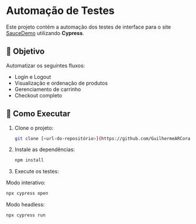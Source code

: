 # Automação de Testes 

Este projeto contém a automação dos testes de interface para o site [SauceDemo](https://www.saucedemo.com/v1/) utilizando **Cypress**.

## 📌 Objetivo

Automatizar os seguintes fluxos:

- Login e Logout
- Visualização e ordenação de produtos
- Gerenciamento de carrinho
- Checkout completo

## 🚀 Como Executar

1. Clone o projeto:
   ```bash
   git clone [<url-do-repositório>](https://github.com/GuilhermeARCora/praticando-cypress.git)

2. Instale as dependências:
   ```bash
   npm install
   ```
3. Execute os testes:

Modo interativo:
  ```bash
  npx cypress open
  ```
Modo headless:
  ```bash
  npx cypress run
  ```
